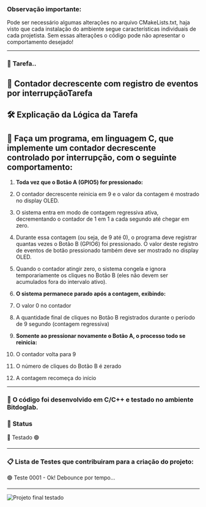 ### Observação importante:
Pode ser necessário algumas alterações no arquivo CMakeLists.txt, haja visto que cada instalação
do ambiente segue características individuais de cada projetista. Sem essas alterações o
código pode não apresentar o comportamento desejado!
___
### 🚀 **Tarefa..**

## 📌 Contador decrescente com registro de eventos por interrupçãoTarefa

## 🛠️ Explicação da Lógica da Tarefa

## 🎯 Faça um programa, em linguagem C, que implemente um contador decrescente controlado por interrupção, com o seguinte comportamento:

1. **Toda vez que o Botão A (GPIO5) for pressionado:**

2. O contador decrescente reinicia em 9 e o valor da contagem é mostrado no display OLED.

3. O sistema entra em modo de contagem regressiva ativa, decrementando o contador de 1 em 1 a cada segundo até chegar em zero.

4. Durante essa contagem (ou seja, de 9 até 0), o programa deve registrar quantas vezes o Botão B (GPIO6) foi pressionado. O valor deste registro de eventos de botão pressionado também deve ser mostrado no display OLED.

5. Quando o contador atingir zero, o sistema congela e ignora temporariamente os cliques no Botão B (eles não devem ser acumulados fora do intervalo ativo).

6. **O sistema permanece parado após a contagem, exibindo:**

7. O valor 0 no contador

8. A quantidade final de cliques no Botão B registrados durante o período de 9 segundo (contagem regressiva)

9. **Somente ao pressionar novamente o Botão A, o processo todo se reinicia:**

10. O contador volta para 9

11. O número de cliques do Botão B é zerado

12. A contagem recomeça do início
___

### 📝 **O código foi desenvolvido em C/C++ e testado no ambiente Bitdoglab.**

### 🔧 **Status**

 🚧 Testado 🟢
___

### 📋 **Lista de Testes que contribuiram para a criação do projeto:**

🟢 Teste 0001 - Ok! Debounce por tempo...
___
![Projeto final testado](\assets\20250412_174721.jpg)
